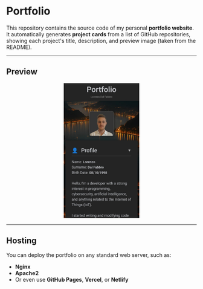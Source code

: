 # Portfolio

This repository contains the source code of my personal **portfolio website**.  
It automatically generates **project cards** from a list of GitHub repositories, showing each project's title, description, and preview image (taken from the README).

---

## Preview

<p align="center">
  <img src="raw.jpg" alt="Website Preview" width="200"/>
</p>

---

## Hosting
You can deploy the portfolio on any standard web server, such as:
- **Nginx**
- **Apache2**
- Or even use **GitHub Pages**, **Vercel**, or **Netlify**
